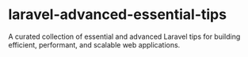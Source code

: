 # laravel-advanced-essential-tips
A curated collection of essential and advanced Laravel tips for building efficient, performant, and scalable web applications.
